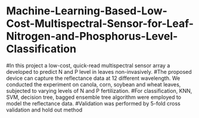 # Machine-Learning-Based-Low-Cost-Multispectral-Sensor-for-Leaf-Nitrogen-and-Phosphorus-Level-Classification
 #In this project a low-cost, quick-read multispectral sensor array a developed to predict N and P level in leaves non-invasively. 
#The proposed device can capture the reflectance data at 12 different wavelength. We conducted the experiment on canola, corn, soybean and wheat leaves, subjected to varying levels of N and P fertilization. 
#For classification, KNN, SVM, decision tree, bagged ensemble tree algorithm were employed to model the reflectance data. 
#Validation was performed by 5-fold cross validation and hold out method
